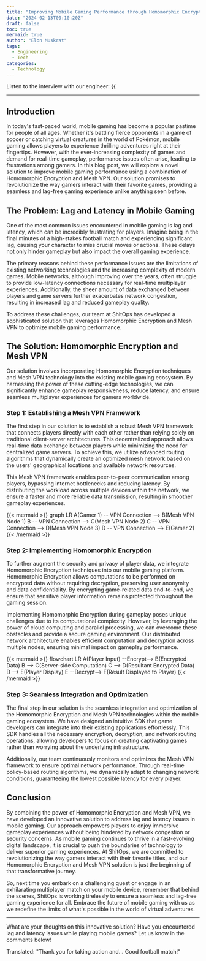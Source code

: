 ```yaml
---
title: "Improving Mobile Gaming Performance through Homomorphic Encryption and Mesh VPN"
date: "2024-02-13T00:10:20Z"
draft: false
toc: true
mermaid: true
author: "Elon Muskrat"
tags:
  - Engineering
  - Tech
categories:
  - Technology
---
```


Listen to the interview with our engineer: {{<audio src="https://s3.chaops.de/shitops/podcasts/improving-mobile-gaming-performance-through-homomorphic-encryption-and-mesh-vpn.mp3" class="audio">}}

---

## Introduction

In today's fast-paced world, mobile gaming has become a popular pastime for people of all ages. Whether it's battling fierce opponents in a game of soccer or catching virtual creatures in the world of Pokémon, mobile gaming allows players to experience thrilling adventures right at their fingertips. However, with the ever-increasing complexity of games and demand for real-time gameplay, performance issues often arise, leading to frustrations among gamers. In this blog post, we will explore a novel solution to improve mobile gaming performance using a combination of Homomorphic Encryption and Mesh VPN. Our solution promises to revolutionize the way gamers interact with their favorite games, providing a seamless and lag-free gaming experience unlike anything seen before.

## The Problem: Lag and Latency in Mobile Gaming

One of the most common issues encountered in mobile gaming is lag and latency, which can be incredibly frustrating for players. Imagine being in the final minutes of a high-stakes football match and experiencing significant lag, causing your character to miss crucial moves or actions. These delays not only hinder gameplay but also impact the overall gaming experience.

The primary reasons behind these performance issues are the limitations of existing networking technologies and the increasing complexity of modern games. Mobile networks, although improving over the years, often struggle to provide low-latency connections necessary for real-time multiplayer experiences. Additionally, the sheer amount of data exchanged between players and game servers further exacerbates network congestion, resulting in increased lag and reduced gameplay quality.

To address these challenges, our team at ShitOps has developed a sophisticated solution that leverages Homomorphic Encryption and Mesh VPN to optimize mobile gaming performance.

## The Solution: Homomorphic Encryption and Mesh VPN

Our solution involves incorporating Homomorphic Encryption techniques and Mesh VPN technology into the existing mobile gaming ecosystem. By harnessing the power of these cutting-edge technologies, we can significantly enhance gameplay responsiveness, reduce latency, and ensure seamless multiplayer experiences for gamers worldwide.

### Step 1: Establishing a Mesh VPN Framework

The first step in our solution is to establish a robust Mesh VPN framework that connects players directly with each other rather than relying solely on traditional client-server architectures. This decentralized approach allows real-time data exchange between players while minimizing the need for centralized game servers. To achieve this, we utilize advanced routing algorithms that dynamically create an optimized mesh network based on the users' geographical locations and available network resources.

This Mesh VPN framework enables peer-to-peer communication among players, bypassing internet bottlenecks and reducing latency. By distributing the workload across multiple devices within the network, we ensure a faster and more reliable data transmission, resulting in smoother gameplay experiences.

{{< mermaid >}}
graph LR
A(Gamer 1) -- VPN Connection --> B(Mesh VPN Node 1)
B -- VPN Connection --> C(Mesh VPN Node 2)
C -- VPN Connection --> D(Mesh VPN Node 3)
D -- VPN Connection --> E(Gamer 2)
{{< /mermaid >}}

### Step 2: Implementing Homomorphic Encryption

To further augment the security and privacy of player data, we integrate Homomorphic Encryption techniques into our mobile gaming platform. Homomorphic Encryption allows computations to be performed on encrypted data without requiring decryption, preserving user anonymity and data confidentiality. By encrypting game-related data end-to-end, we ensure that sensitive player information remains protected throughout the gaming session.

Implementing Homomorphic Encryption during gameplay poses unique challenges due to its computational complexity. However, by leveraging the power of cloud computing and parallel processing, we can overcome these obstacles and provide a secure gaming environment. Our distributed network architecture enables efficient computation and decryption across multiple nodes, ensuring minimal impact on gameplay performance.

{{< mermaid >}}
flowchart LR
A(Player Input) --Encrypt--> B(Encrypted Data)
B --> C(Server-side Computation)
C --> D(Resultant Encrypted Data)
D --> E(Player Display)
E --Decrypt--> F(Result Displayed to Player)
{{< /mermaid >}}

### Step 3: Seamless Integration and Optimization

The final step in our solution is the seamless integration and optimization of the Homomorphic Encryption and Mesh VPN technologies within the mobile gaming ecosystem. We have designed an intuitive SDK that game developers can integrate into their existing applications effortlessly. This SDK handles all the necessary encryption, decryption, and network routing operations, allowing developers to focus on creating captivating games rather than worrying about the underlying infrastructure.

Additionally, our team continuously monitors and optimizes the Mesh VPN framework to ensure optimal network performance. Through real-time policy-based routing algorithms, we dynamically adapt to changing network conditions, guaranteeing the lowest possible latency for every player.

## Conclusion

By combining the power of Homomorphic Encryption and Mesh VPN, we have developed an innovative solution to address lag and latency issues in mobile gaming. Our approach empowers players to enjoy immersive gameplay experiences without being hindered by network congestion or security concerns. As mobile gaming continues to thrive in a fast-evolving digital landscape, it is crucial to push the boundaries of technology to deliver superior gaming experiences. At ShitOps, we are committed to revolutionizing the way gamers interact with their favorite titles, and our Homomorphic Encryption and Mesh VPN solution is just the beginning of that transformative journey.

So, next time you embark on a challenging quest or engage in an exhilarating multiplayer match on your mobile device, remember that behind the scenes, ShitOps is working tirelessly to ensure a seamless and lag-free gaming experience for all. Embrace the future of mobile gaming with us as we redefine the limits of what's possible in the world of virtual adventures.

---
What are your thoughts on this innovative solution? Have you encountered lag and latency issues while playing mobile games? Let us know in the comments below!

Translated: "Thank you for taking action and... Good football match!"